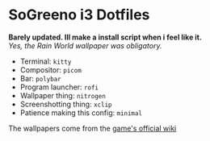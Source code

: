 # SoGreeno i3 Dotfiles
**Barely updated. Ill make a install script when i feel like it.** <br>
*Yes, the Rain World wallpaper was obligatory.*
- Terminal: `kitty`
- Compositor: `picom`
- Bar: `polybar`
- Program launcher: `rofi`
- Wallpaper thing: `nitrogen`
- Screenshotting thing: `xclip`
- Patience making this config: `minimal`

The wallpapers come from the [game's official wiki](https://rainworld.miraheze.org/wiki/Official_Art#Regions)
